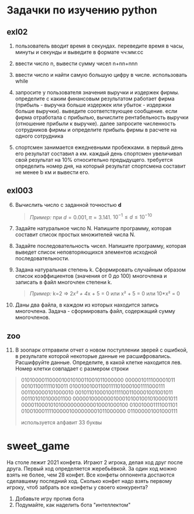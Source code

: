 # Задачки по изучению python

## exl02

1. пользователь вводит время в секундах. переведите время в часы, минуты и секунды и выведите в формате чч:мм:сс

2. ввести число n, вывести сумму чисел n+nn+nnn

3. ввести число и найти самую большую цифру в числе. использовать while

4. запросите у пользователя значения выручки и издержек фирмы. определите с каким финансовым результатом работает фирма
   (прибыль - выручка больше издержек или убыток - издержки больше выручки). выведите соответствующее сообщение.
   если фирма отработала с прибылью, вычислите рентабельность выручки (отношение прибыли к выручке). далее запросите
   численность сотрудников фирмы и определите прибыль фирмы в расчете на одного сотрудника

5. спортсмен занимается ежедневными пробежками. в первый день его результат составил а км. каждый день спортсмен
   увеличивал
   свой результат на 10% относительно предыдущего. требуется определить номер дня, на который результат спортсмена
   составит
   не менее b км и вывести его.

## exl003

6. Вычислить число c заданной точностью **d**

   > *Пример:*
   при $d = 0.001, π = 3.141.$ $10^{-1} ≤ d ≤10^{-10}$
7. Задайте натуральное число N. Напишите программу, которая составит список простых множителей числа N.
8. Задайте последовательность чисел. Напишите программу, которая выведет список неповторяющихся элементов исходной
   последовательности.
9. Задана натуральная степень k. Сформировать случайным образом список коэффициентов (значения от 0 до 100) многочлена и
   записать в файл многочлен степени k.

   > *Пример:*
   k=2 => 2*x² + 4*x + 5 = 0 или x² + 5 = 0 или 10*x² = 0

10. Даны два файла, в каждом из которых находится запись многочлена. Задача - сформировать файл, содержащий сумму
    многочленов.

## zoo

11. В зоопарк отправили отчет о новом поступлении зверей с ошибкой, в результате которой некоторые данные не
    расшифровались. Расшифруйте данные. Определите, в какой клетке находится лев. Номер клетки совпадает с размером
    строки

> 010100001100001001010011001011000000
> 000001011100001011
> 001011001111010011
> 010010010011001111010001001111000111
> 001100000101000010
> 001011010001001111001100001001001011
> 001101010100001100
> 000001000000010001010010010100001011
> 000011000101010000000000010001000100
> 010010001111001101
> 010010001111000001000000001011000000
> 011000001001000111
>
> используется алфавит 33 буквы

# sweet_game

На столе лежит 2021 конфета. Играют 2 игрока, делая ход друг после друга. Первый ход определяется жеребьёвкой. За один
ход можно взять не более, чем 28 конфет. Все конфеты оппонента достаются сделавшему последний ход. Сколько конфет надо
взять первому игроку, чтоб забрать все конфеты у своего конкурента?

1) Добавьте игру против бота
2) Подумайте, как наделить бота "интеллектом"
